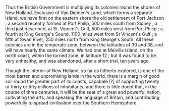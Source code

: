 Thus the British Government is multiplying its colonies round the
                    shores of New Holland. Exclusive of Van Diemen's Land, which forms a
                    separate island, we have first on the eastern shore the old settlement of
                    Port Jackson ; a second recently formed at Port Philip, 500 miles
                    south from Sidney ; a third just described, at St. Vincent's Gulf, 500
                    miles west from Port Philip ; a fourth at King George's Sound, 1100 miles
                    west from St Vincent's Gulf ; a fifth at Swan River, 250 miles north
                    from King George's South. All these colonies are in the temperate zone,
                    between the latitudes of 30 and 38, and will have nearly the
                    same climate. We had one at Melville Island, on the north coast,
                    within the torried zone, in latitude 12 ; but it was found to be very
                    unhealthy, and was abandoned, after a short trial, ten years ago.Though the interior of New Holland, so far as hitherto explored, is one of
                    the most barren and unpromising lands in the world, there is a
                    margin of good soil round the greater part of its coasts, capabale [?]
                    of supporting twenty or thirty or fifty millions of inhabitants; and there is little doubt that, in the course of
                    three centuries, it will be the seat of a great and powerful nation,
                    cultivating the arts, and speaking the language of Britain, and
                    contributing powerfully to spread civilisation over the Southern
                    Hemisphere.